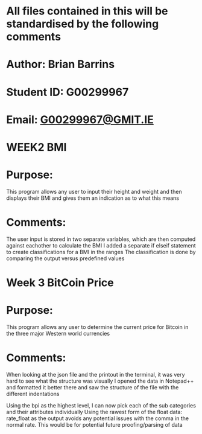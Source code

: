 # All files contained in this will be standardised by the following comments
# Author: Brian Barrins
# Student ID: G00299967
# Email: G00299967@GMIT.IE

# WEEK2 BMI
# Purpose:
This program allows any user to input their height and weight and then displays their BMI and gives them an indication as to what this means

# Comments:
The user input is stored in two separate variables, which are then computed against eachother to calculate the BMI
I added a separate if elseif statement to create classifications for a BMI in the ranges
The classification is done by comparing the output versus predefined values

# Week 3 BitCoin Price
# Purpose:
This program allows any user to determine the current price for Bitcoin in the three major Western world currencies

# Comments:
When looking at the json file and the printout in the terminal, it was very hard to see what the structure was visually
I opened the data in Notepad++ and formatted it better there and saw the structure of the file with the different indentations

Using the bpi as the highest level, I can now pick each of the sub categories and their attributes individually
Using the rawest form of the float data: rate_float as the output avoids any potential issues with the comma in the normal rate. This would be for potential future proofing/parsing of data